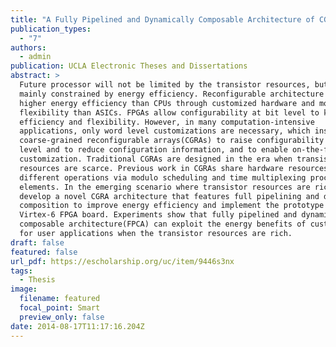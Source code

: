 ```yaml
---
title: "A Fully Pipelined and Dynamically Composable Architecture of CGRA (Coarse Grained Reconfigurable Architecture)" 
publication_types:
  - "7"
authors:
  - admin
publication: UCLA Electronic Theses and Dissertations
abstract: >
  Future processor will not be limited by the transistor resources, but will be
  mainly constrained by energy efficiency. Reconfigurable architecture offers
  higher energy efficiency than CPUs through customized hardware and more
  flexibility than ASICs. FPGAs allow configurability at bit level to keep both
  efficiency and flexibility. However, in many computation-intensive
  applications, only word level customizations are necessary, which inspires
  coarse-grained reconfigurable arrays(CGRAs) to raise configurability to word
  level and to reduce configuration information, and to enable on-the-fly
  customization. Traditional CGRAs are designed in the era when transistor
  resources are scarce. Previous work in CGRAs share hardware resources among
  different operations via modulo scheduling and time multiplexing processing
  elements. In the emerging scenario where transistor resources are rich, we
  develop a novel CGRA architecture that features full pipelining and dynamic
  composition to improve energy efficiency and implement the prototype on Xilinx
  Virtex-6 FPGA board. Experiments show that fully pipelined and dynamically
  composable architecture(FPCA) can exploit the energy benefits of customization
  for user applications when the transistor resources are rich.
draft: false
featured: false
url_pdf: https://escholarship.org/uc/item/9446s3nx
tags:
  - Thesis
image:
  filename: featured
  focal_point: Smart
  preview_only: false
date: 2014-08-17T11:17:16.204Z
---
```

